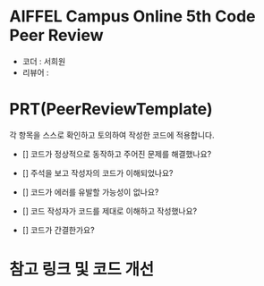# AIFFEL Campus Online 5th Code Peer Review
- 코더 : 서희원
- 리뷰어 : 


# PRT(PeerReviewTemplate) 
각 항목을 스스로 확인하고 토의하여 작성한 코드에 적용합니다.

- [] 코드가 정상적으로 동작하고 주어진 문제를 해결했나요?
  > 
- [] 주석을 보고 작성자의 코드가 이해되었나요?
  > 
- [] 코드가 에러를 유발할 가능성이 없나요?
  > 
- [] 코드 작성자가 코드를 제대로 이해하고 작성했나요?
  > 
- [] 코드가 간결한가요?
  > 

# 참고 링크 및 코드 개선
